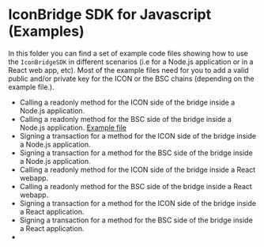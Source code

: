 # IconBridge SDK for Javascript (Examples)

In this folder you can find a set of example code files showing how to use the `IconBridgeSDK` in different scenarios (i.e for a Node.js application or in a React web app, etc). Most of the example files need for you to add a valid public and/or private key for the ICON or the BSC chains (depending on the example file.).

* Calling a readonly method for the ICON side of the bridge inside a Node.js application.
* Calling a readonly method for the BSC side of the bridge inside a Node.js application. [Example file](readonly-bsc-node.js)
* Signing a transaction for a method for the ICON side of the bridge inside a Node.js application.
* Signing a transaction for a method for the BSC side of the bridge inside a Node.js application.
* Calling a readonly method for the ICON side of the bridge inside a React webapp.
* Calling a readonly method for the BSC side of the bridge inside a React webapp.
* Signing a transaction for a method for the ICON side of the bridge inside a React application.
* Signing a transaction for a method for the BSC side of the bridge inside a React application.
*
